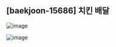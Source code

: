 ## [baekjoon-15686] 치킨 배달

![image](https://user-images.githubusercontent.com/22045163/115846031-76158380-a45c-11eb-838c-6db02c4c81ac.png)

![image](https://user-images.githubusercontent.com/22045163/115846082-80d01880-a45c-11eb-8116-5da572d0c834.png)
